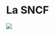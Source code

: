 
<!DOCTYPE html>
<html>
<head>
<title>Sae/SNCF</title>
</head>
<body>

<h1>La SNCF</h1>
<img src="https://upload.wikimedia.org/wikipedia/fr/thumb/f/f7/Logo_SNCF_%282005%29.svg/1200px-Logo_SNCF_%282005%29.svg.png" usemap="#image-map">

</body>
</html>


